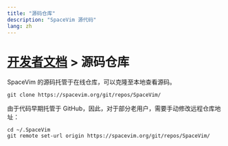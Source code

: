 ```yaml
---
title: "源码仓库"
description: "SpaceVim 源代码"
lang: zh
---
```


# [开发者文档](../) > 源码仓库 

SpaceVim 的源码托管于在线仓库，可以克隆至本地查看源码。

```
git clone https://spacevim.org/git/repos/SpaceVim/
```

由于代码早期托管于 GitHub，因此，对于部分老用户，需要手动修改远程仓库地址：

```
cd ~/.SpaceVim
git remote set-url origin https://spacevim.org/git/repos/SpaceVim/
```


